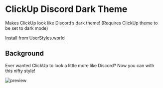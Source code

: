# ClickUp Discord Dark Theme

Makes ClickUp look like Discord’s dark theme! (Requires ClickUp theme to be set to dark mode)

[Install from UserStyles.world](https://userstyles.world/style/2995/clickup-discord-dark-theme)

## Background

Ever wanted ClickUp to look a little more like Discord? Now you can with this nifty style!

![preview](https://cdn.discordapp.com/attachments/155145799796391936/936704743332540507/unknown.png)
